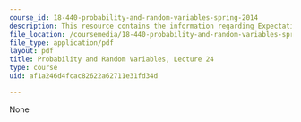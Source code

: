 ```yaml
---
course_id: 18-440-probability-and-random-variables-spring-2014
description: This resource contains the information regarding Expectation of sums.
file_location: /coursemedia/18-440-probability-and-random-variables-spring-2014/af1a246d4fcac82622a62711e31fd34d_MIT18_440S14_Lecture24.pdf
file_type: application/pdf
layout: pdf
title: Probability and Random Variables, Lecture 24
type: course
uid: af1a246d4fcac82622a62711e31fd34d

---
```

None